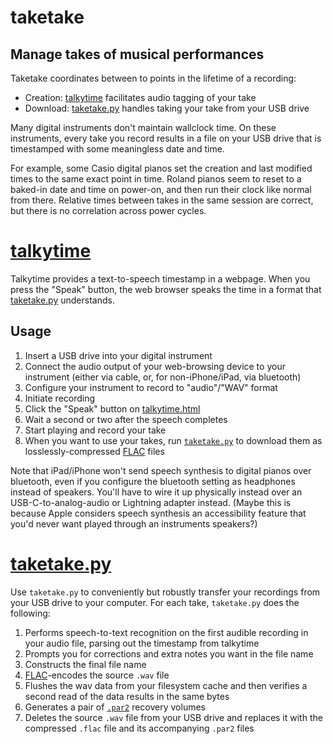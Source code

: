 # taketake
## Manage takes of musical performances

Taketake coordinates between to points in the lifetime of a recording:
* Creation: [talkytime](https://diffusor.github.io/taketake/talkytime.html) facilitates audio tagging of your take
* Download: [taketake.py](src/taketake.py) handles taking your take from your USB drive

Many digital instruments don't maintain wallclock time.  On these instruments,
every take you record results in a file on your USB drive that is timestamped
with some meaningless date and time.

For example, some Casio digital pianos set the creation and last modified
times to the same exact point in time.  Roland pianos seem to reset to a
baked-in date and time on power-on, and then run their clock like normal from
there.  Relative times between takes in the same session are correct, but
there is no correlation across power cycles.

# [talkytime](https://diffusor.github.io/taketake/talkytime.html)

Talkytime provides a text-to-speech timestamp in a webpage.  When you press the
"Speak" button, the web browser speaks the time in a format that
[taketake.py](src/taketake.py) understands.

## Usage

1. Insert a USB drive into your digital instrument
2. Connect the audio output of your web-browsing device to your instrument
   (either via cable, or, for non-iPhone/iPad, via bluetooth)
3. Configure your instrument to record to "audio"/"WAV" format
4. Initiate recording
5. Click the "Speak" button on [talkytime.html](https://diffusor.github.io/taketake/talkytime.html)
6. Wait a second or two after the speech completes
7. Start playing and record your take
8. When you want to use your takes, run [`taketake.py`](src/taketake.py) to
   download them as losslessly-compressed [FLAC](https://xiph.org/flac/) files

Note that iPad/iPhone won't send speech synthesis to digital pianos over
bluetooth, even if you configure the bluetooth setting as headphones instead of
speakers.  You'll have to wire it up physically instead over an
USB-C-to-analog-audio or Lightning adapter instead.  (Maybe this is because
Apple considers speech synthesis an accessibility feature that you'd never want
played through an instruments speakers?)

# [taketake.py](src/taketake.py)

Use `taketake.py` to conveniently but robustly transfer your recordings from your
USB drive to your computer.  For each take, `taketake.py` does the following:

1. Performs speech-to-text recognition on the first audible recording in your
   audio file, parsing out the timestamp from talkytime
2. Prompts you for corrections and extra notes you want in the file name
3. Constructs the final file name
4. [FLAC](https://xiph.org/flac/)-encodes the source `.wav` file
5. Flushes the wav data from your filesystem cache and then verifies a second
   read of the data results in the same bytes
6. Generates a pair of [`.par2`](https://en.wikipedia.org/wiki/PAR2) recovery volumes
7. Deletes the source `.wav` file from your USB drive and replaces it with
   the compressed `.flac` file and its accompanying `.par2` files
